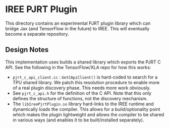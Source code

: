 # IREE PJRT Plugin

This directory contains an experimental PJRT plugin library which can bridge
Jax (and TensorFlow in the future) to IREE. This will eventually become
a separate repository.

## Design Notes

This implementation uses builds a shared library which exports the PJRT
C API. See the following in the TensorFlow/XLA repo for how this works:

* `pjrt_c_api_client.cc` : `GetCApiClient()` is hard-coded to search for
  a TPU shared library. We patch this resolution procedure to enable more of
  a real plugin discovery phase. This needs more work obviously.
* See `pjrt_c_api.h` for the definition of the C API. Note that this only
  defines the structure of functions, not the discovery mechanism.
* The `libIreePjrtPlugin.so` library hard-links to the IREE runtime and 
  dynamically loads the compiler. This allows for a build/optionality point 
  which makes the plugin lightweight and allows the compiler to be shared in 
  various ways (and enables it to be built/installed separately).
